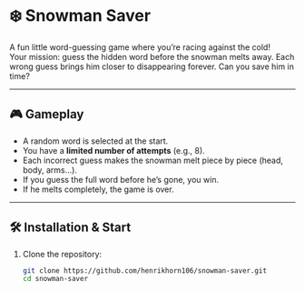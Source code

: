 # ❄️ Snowman Saver  

A fun little word-guessing game where you’re racing against the cold!  
Your mission: guess the hidden word before the snowman melts away. Each wrong guess brings him closer to disappearing forever. Can you save him in time?  

---

## 🎮 Gameplay  
- A random word is selected at the start.  
- You have a **limited number of attempts** (e.g., 8).  
- Each incorrect guess makes the snowman melt piece by piece (head, body, arms…).  
- If you guess the full word before he’s gone, you win.  
- If he melts completely, the game is over.  

---

## 🛠️ Installation & Start  
1. Clone the repository:  
   ```bash
   git clone https://github.com/henrikhorn106/snowman-saver.git
   cd snowman-saver
